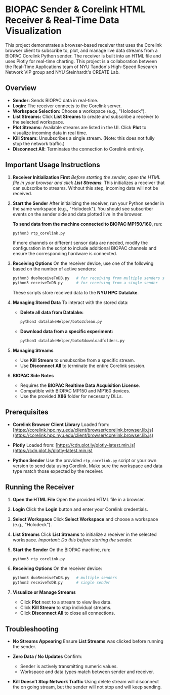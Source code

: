 # BIOPAC Sender & Corelink HTML Receiver & Real-Time Data Visualization

This project demonstrates a browser-based receiver that uses the Corelink browser client to subscribe to, plot, and manage live data streams from a BIOPAC Corelink Python sender. The receiver is built into an HTML file and uses Plotly for real-time charting. This project is a collaboration between the Real-Time Applications team of NYU Tandon's High-Speed Research Network VIP group and NYU Steinhardt's CREATE Lab.

## Overview

* **Sender:** Sends BIOPAC data in real-time.
* **Login:** The receiver connects to the Corelink server.
* **Workspace Selection:** Choose a workspace (e.g., "Holodeck").
* **List Streams:** Click **List Streams** to create and subscribe a receiver to the selected workspace.
* **Plot Streams:** Available streams are listed in the UI. Click **Plot** to visualize incoming data in real time.
* **Kill Stream:** Unsubscribes a single stream. (Note: this does not fully stop the network traffic.)
* **Disconnect All:** Terminates the connection to Corelink entirely.

## Important Usage Instructions

1. **Receiver Initialization First**
   *Before starting the sender, open the HTML file in your browser and click **List Streams**.*
   This initializes a receiver that can subscribe to streams. Without this step, incoming data will not be received.

2. **Start the Sender**
   After initializing the receiver, run your Python sender in the same workspace (e.g., "Holodeck").
   You should see subscriber events on the sender side and data plotted live in the browser.

   **To send data from the machine connected to BIOPAC MP150/160**, run:

   ```bash
   python3 rtp_corelink.py
   ```

   If more channels or different sensor data are needed, modify the configuration in the script to include additional BIOPAC channels and ensure the corresponding hardware is connected.

3. **Receiving Options**
   On the receiver device, use one of the following based on the number of active senders:

   ```bash
   python3 duoReceiveToDB.py   # for receiving from multiple senders simultaneously
   python3 receiveToDB.py      # for receiving from a single sender
   ```

   These scripts store received data to the **NYU HPC Datalake**.

4. **Managing Stored Data**
   To interact with the stored data:

   * **Delete all data from Datalake:**

     ```bash
     python3 datalakeHelper/boto3clean.py
     ```

   * **Download data from a specific experiment:**

     ```bash
     python3 datalakeHelper/boto3downloadfolders.py
     ```

5. **Managing Streams**

   * Use **Kill Stream** to unsubscribe from a specific stream.
   * Use **Disconnect All** to terminate the entire Corelink session.

6. **BIOPAC Side Notes**

   * Requires the **BIOPAC Realtime Data Acquisition License**.
   * Compatible with BIOPAC MP150 and MP160 devices.
   * Use the provided **X86** folder for necessary DLLs.

## Prerequisites

* **Corelink Browser Client Library**
  Loaded from:
  [https://corelink.hpc.nyu.edu/client/browser/corelink.browser.lib.js](https://corelink.hpc.nyu.edu/client/browser/corelink.browser.lib.js)

* **Plotly**
  Loaded from:
  [https://cdn.plot.ly/plotly-latest.min.js](https://cdn.plot.ly/plotly-latest.min.js)

* **Python Sender**
  Use the provided `rtp_corelink.py` script or your own version to send data using Corelink.
  Make sure the workspace and data type match those expected by the receiver.

## Running the Receiver

1. **Open the HTML File**
   Open the provided HTML file in a browser.

2. **Login**
   Click the **Login** button and enter your Corelink credentials.

3. **Select Workspace**
   Click **Select Workspace** and choose a workspace (e.g., "Holodeck").

4. **List Streams**
   Click **List Streams** to initialize a receiver in the selected workspace.
   *Important: Do this before starting the sender.*

5. **Start the Sender**
   On the BIOPAC machine, run:

   ```bash
   python3 rtp_corelink.py
   ```

6. **Receiving Options**
   On the receiver device:

   ```bash
   python3 duoReceiveToDB.py   # multiple senders
   python3 receiveToDB.py      # single sender
   ```

7. **Visualize or Manage Streams**

   * Click **Plot** next to a stream to view live data.
   * Click **Kill Stream** to stop individual streams.
   * Click **Disconnect All** to close all connections.

## Troubleshooting

* **No Streams Appearing**
  Ensure **List Streams** was clicked before running the sender.

* **Zero Data / No Updates**
  Confirm:

  * Sender is actively transmitting numeric values.
  * Workspace and data types match between sender and receiver.

* **Kill Doesn’t Stop Network Traffic**
  Using delete stream will disconnect the on going stream, but the sender will not stop and will keep sending.
